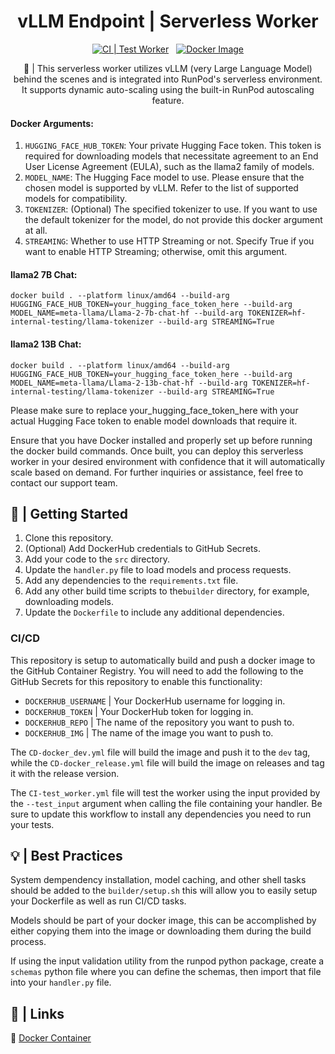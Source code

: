 <div align="center">

<h1>vLLM Endpoint | Serverless Worker </h1>

[![CI | Test Worker](https://github.com/runpod-workers/worker-template/actions/workflows/CI-test_worker.yml/badge.svg)](https://github.com/runpod-workers/worker-template/actions/workflows/CI-test_worker.yml)
&nbsp;
[![Docker Image](https://github.com/runpod-workers/worker-template/actions/workflows/CD-docker_dev.yml/badge.svg)](https://github.com/runpod-workers/worker-template/actions/workflows/CD-docker_dev.yml)

🚀 | This serverless worker utilizes vLLM (very Large Language Model) behind the scenes and is integrated into RunPod's serverless environment. It supports dynamic auto-scaling using the built-in RunPod autoscaling feature.
</div>

#### Docker Arguments:
1. `HUGGING_FACE_HUB_TOKEN`: Your private Hugging Face token. This token is required for downloading models that necessitate agreement to an End User License Agreement (EULA), such as the llama2 family of models.
2. `MODEL_NAME`: The Hugging Face model to use. Please ensure that the chosen model is supported by vLLM. Refer to the list of supported models for compatibility.
3. `TOKENIZER`: (Optional) The specified tokenizer to use. If you want to use the default tokenizer for the model, do not provide this docker argument at all.
4. `STREAMING`: Whether to use HTTP Streaming or not. Specify True if you want to enable HTTP Streaming; otherwise, omit this argument.

#### llama2 7B Chat:
`docker build . --platform linux/amd64 --build-arg HUGGING_FACE_HUB_TOKEN=your_hugging_face_token_here --build-arg MODEL_NAME=meta-llama/Llama-2-7b-chat-hf --build-arg TOKENIZER=hf-internal-testing/llama-tokenizer --build-arg STREAMING=True`

#### llama2 13B Chat:
`docker build . --platform linux/amd64 --build-arg HUGGING_FACE_HUB_TOKEN=your_hugging_face_token_here --build-arg MODEL_NAME=meta-llama/Llama-2-13b-chat-hf --build-arg TOKENIZER=hf-internal-testing/llama-tokenizer --build-arg STREAMING=True`

Please make sure to replace your_hugging_face_token_here with your actual Hugging Face token to enable model downloads that require it.

Ensure that you have Docker installed and properly set up before running the docker build commands. Once built, you can deploy this serverless worker in your desired environment with confidence that it will automatically scale based on demand. For further inquiries or assistance, feel free to contact our support team.

## 📖 | Getting Started

1. Clone this repository.
2. (Optional) Add DockerHub credentials to GitHub Secrets.
3. Add your code to the `src` directory.
4. Update the `handler.py` file to load models and process requests.
5. Add any dependencies to the `requirements.txt` file.
6. Add any other build time scripts to the`builder` directory, for example, downloading models.
7. Update the `Dockerfile` to include any additional dependencies.

### CI/CD

This repository is setup to automatically build and push a docker image to the GitHub Container Registry. You will need to add the following to the GitHub Secrets for this repository to enable this functionality:

- `DOCKERHUB_USERNAME` | Your DockerHub username for logging in.
- `DOCKERHUB_TOKEN` | Your DockerHub token for logging in.
- `DOCKERHUB_REPO` | The name of the repository you want to push to.
- `DOCKERHUB_IMG` | The name of the image you want to push to.

The `CD-docker_dev.yml` file will build the image and push it to the `dev` tag, while the `CD-docker_release.yml` file will build the image on releases and tag it with the release version.

The `CI-test_worker.yml` file will test the worker using the input provided by the `--test_input` argument when calling the file containing your handler. Be sure to update this workflow to install any dependencies you need to run your tests.

## 💡 | Best Practices

System dempendency installation, model caching, and other shell tasks should be added to the `builder/setup.sh` this will allow you to easily setup your Dockerfile as well as run CI/CD tasks.

Models should be part of your docker image, this can be accomplished by either copying them into the image or downloading them during the build process.

If using the input validation utility from the runpod python package, create a `schemas` python file where you can define the schemas, then import that file into your `handler.py` file.

## 🔗 | Links

🐳 [Docker Container](https://hub.docker.com/r/runpod/serverless-hello-world)
